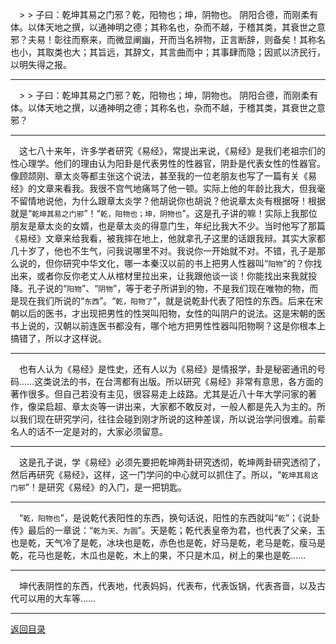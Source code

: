 &emsp;> > 子曰：乾坤其易之门邪？乾，阳物也；坤，阴物也。 阴阳合德，而刚柔有体。以体天地之撰，以通神明之德；其称名也，杂而不越，于稽其类，其衰世之意邪？夫易！彰往而察来，而微显阐幽，开而当名辨物，正言断辞，则备矣！其称名也小，其取类也大；其旨远，其辞文，其言曲而中；其事肆而隐；因贰以济民行，以明失得之报。
___
&emsp;> > 子曰：乾坤其易之门邪？乾，阳物也；坤，阴物也。 阴阳合德，而刚柔有体。以体天地之撰，以通神明之德；其称名也，杂而不越，于稽其类，其衰世之意邪？
___
&emsp;这七八十来年，许多学者研究《易经》，常提出来说，《易经》是我们老祖宗们的性心理学。他们的理由认为阳卦是代表男性的性器官，阴卦是代表女性的性器官。像顾颉刚、章太炎等都主张这个说法，甚至我的一位老朋友也写了一篇有关《易经》的文章来看我。我很不宫气地痛骂了他一顿。实际上他的年龄比我大，但我毫不留情地说他，为什么跟章太炎学？他胡说你也胡说？他说章太炎有根据呀！根据就是“``乾坤其易之门邪``”！“``乾，阳物也；坤，阴物也``”。这是孔子讲的嘛！实际上我那位朋友是章太炎的女婿，也是章太炎的得意门生，年纪比我大不少。当时他写了那篇《易经》文章来给我看，被我摔在地上，他就拿孔子这里的话跟我辩。其实大家都几十岁了，他也不生气，问我说哪里不对。我说你一开始就不对。不错，孔子是那么说的，但你研究中华文化，哪一本秦汉以前的书上把男人性器叫“``阳物``”的？你找出来，或者你反你老丈人从棺材里拉出来，让我跟他谈一谈！你能找出来我就投降。孔子说的“``阳物``”、“``阴物``”，等于老子所讲到的物，不是我们现在唯物的物，而是现在我们所说的“``东西``”。“``乾，阳物了``”，就是说乾卦代表了阳性的东西。后来在宋朝以后的医书，才出现把男性的性哭叫阳物，女性的叫阴户的说法。这是宋朝的医书上说的，汉朝以前连医书都没有，哪个地方把男性性器叫阳物啊？这是你根本上搞错了，所以才这样说。
___
&emsp;也有人认为《易经》是性史，还有人以为《易经》是情报学，卦是秘密通讯的号码……这类说法的书，在台湾都有出版。所以研究《易经》非常有意思，各方面的著作很多。但自己若没有主见，很容易走上歧路。尤其是近八十年大学问家的著作，像梁启超、章太炎等一讲出来，大家都不敢反对，一般人都是先入为主的。所以我们现在研究学问，往往会碰到刚才所说的这种差误，所以说治学问很难。前辈名人的话不一定是对的，大家必须留意。
___
&emsp;这是孔子说，学《易经》必须先要把乾坤两卦研究透彻，乾坤两卦研究透彻了，然后再研究《易经》，这样，这一门学问的中心就可以抓住了。所以，“``乾坤其易这门邪``”！是研究《易经》的入门，是一把钥匙。
___
&emsp;“``乾，阳物也``”，是说乾代表阳性的东西，换句话说，阳性的东西就叫“``乾``”；《说卦传》最后的一章说：“``乾为天、为圆``”。天是乾；乾代表皇帝为君，也代表了父亲，玉也是乾，天气冷了是乾，冰块也是乾，赤色也是乾，好马是乾，老马是乾，瘦马是乾，花马也是乾，木瓜也是乾，木上的果，不只是木瓜，树上的果也是乾……
___
&emsp;坤代表阴性的东西，代表地，代表妈妈，代表布，代表饭锅，代表吝啬，以及古代可以用的大车等……
___
[返回目录](../../master/README.md#目录)